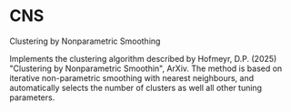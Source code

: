 # CNS
Clustering by Nonparametric Smoothing

Implements the clustering algorithm described by Hofmeyr, D.P. (2025) "Clustering by Nonparametric Smoothin", ArXiv. The method is based on iterative non-parametric smoothing with nearest neighbours, and automatically selects the number of clusters as well all other tuning parameters.

